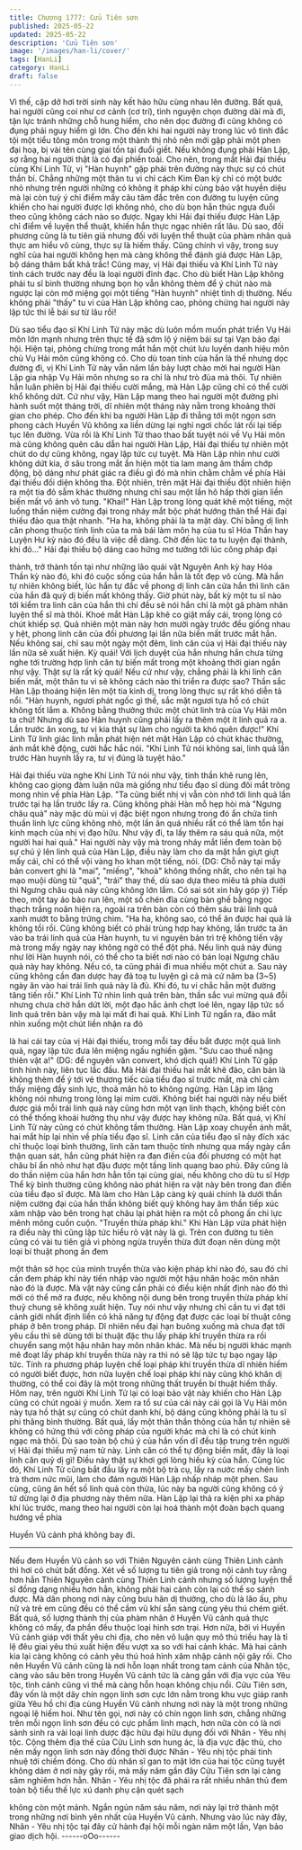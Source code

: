 ```yaml
---
title: Chương 1777: Cửu Tiên sơn
published: 2025-05-22
updated: 2025-05-22
description: 'Cửu Tiên sơn'
image: '/images/han-li/cover/'
tags: [HanLi]
category: HanLi
draft: false
---
```


Vì thế, cặp dở hơi trời sinh này kết hảo hữu cùng nhau lên
đường.
Bất quá, hai người cũng coi như cơ cảnh (cơ trí), tình nguyện
chọn đường dài mà đi, tận lực tránh những chỗ hung hiểm, cho
nên dọc đường đi cũng không có đụng phải nguy hiểm gì lớn.
Cho đến khi hai người này trong lúc vô tình đắc tội một tiểu tông
môn trong một thành thị nhỏ nên mới gặp phải một phen đại hoạ,
bị vài tên cùng giai tồn tại đuổi giết. Nếu không đụng phải Hàn
Lập, sợ rằng hai người thật là có đại phiền toái.
Cho nên, trong mắt Hải đại thiếu cùng Khí Linh Tử, vị "Hàn
huynh" gặp phải trên đường này thực sự có chút thần bí. Chẳng
những một thân tu vi chỉ cách Kim Đan kỳ chỉ có một bước nhỏ
nhưng trên người những có không ít pháp khí cùng bảo vật huyền
diệu mà lại còn tuỳ ý chỉ điểm mấy câu tâm đắc trên con đường tu
luyện cũng khiến cho hai người được lợi không nhỏ, cho dù bọn
hắn thúc ngựa đuổi theo cũng không cách nào so được.
Ngay khi Hải đại thiếu được Hàn Lập chỉ điểm về luyện thể thuật,
khiến hắn thực ngạc nhiên rất lâu. Dù sao, đối phương cũng là tu
tiên giả nhưng đối với luyện thể thuật của phàm nhân quả thực
am hiểu vô cùng, thực sự là hiếm thấy. Cũng chính vì vậy, trong
suy nghĩ của hai người không hẹn mà càng không thể đánh giá
được Hàn Lập, bộ dáng thâm bất khả trắc!
Cũng may, vị Hải đại thiếu và Khí Linh Tử này tính cách trước nay
đều là loại người đỉnh đạc. Cho dù biết Hàn Lập không phải tu sĩ
bình thường nhưng bọn họ vẫn không thèm để ý chút nào mà
ngược lại còn mở miệng gọi một tiếng "Hàn huynh" nhiệt tình dị
thường. Nếu không phải "thấy" tu vi của Hàn Lập không cao,
phỏng chừng hai người này lập tức thi lễ bái sư từ lâu rồi!

Dù sao tiểu đạo sĩ Khí Linh Tử này mặc dù luôn mồm muốn phát
triển Vụ Hải môn lớn mạnh nhưng trên thực tế đã sớm lộ ý niệm
bái sư tại Vạn bảo đại hội. Hiện tại, phỏng chừng trong mắt hắn
một chút lưu luyến danh hiệu môn chủ Vụ Hải môn cũng không
có. Cho dù toan tính của hắn là thế nhưng dọc đường đi, vị Khí
Linh Tử này vẫn năm lần bảy lượt chào mời hai người Hàn Lập
gia nhập Vụ Hải môn nhưng so ra chỉ là như trò đùa mà thôi.
Tự nhiên hắn luân phiên bị Hải đại thiếu cười mắng, mà Hàn Lập
cũng chỉ có thể cười khổ không dứt.
Cứ như vậy, Hàn Lập mang theo hai người một đường phi hành
suốt một tháng trời, dĩ nhiên một tháng này nằm trong khoảng
thời gian cho phép. Cho đến khi ba người Hàn Lập đi thẳng tới
một ngọn sơn phong cách Huyền Vũ không xa liền dừng lại nghỉ
ngơi chốc lát rồi lại tiếp tục lên đường.
Vừa rồi là Khí Linh Tử thao thao bất tuyệt nói về Vụ Hải môn mà
cũng không quên câu dẫn hai người Hàn Lập, Hải đại thiếu tự
nhiên một chút do dự cũng không, ngay lập tức cự tuyệt. Mà Hàn
Lập nhìn như cười không dứt kia, ở sâu trong mắt ẩn hiện một tia
lam mang âm thầm chớp động, bộ dáng như phát giác ra điều gì
đó mà nhìn chằm chằm về phía Hải đại thiếu đối diện không tha.
Đột nhiên, trên mặt Hải đại thiếu đột nhiên hiện ra một tia đỏ sẫm
khác thường nhưng chỉ sau một lần hô hấp thời gian liền biến mất
vô ảnh vô tung.
"Khai!"
Hàn Lập trong lòng quát khẽ một tiếng, một luồng thần niệm
cường đại trong nháy mắt bộc phát hướng thân thể Hải đại thiếu
đảo qua thật nhanh.
"Ha ha, không phải là ta mặt dày. Chỉ bằng dị linh căn phong
thuộc tính linh của ta mà bái làm môn hạ của tu sĩ Hóa Thần hay
Luyện Hư kỳ nào đó đều là việc dễ dàng. Chờ đến lúc ta tu luyện
đại thành, khi đó..."
Hải đại thiếu bộ dáng cao hứng mơ tưởng tới lúc công pháp đại

thành, trở thành tồn tại như những lão quái vật Nguyên Anh kỳ
hay Hóa Thần kỳ nào đó, khi đó cuộc sống của hắn hẳn là tốt đẹp
vô cùng.
Mà hắn tự nhiên không biết, lúc hắn tự đắc về phong dị linh căn
cửa hắn thì linh căn của hắn đã quỷ dị biến mất không thấy. Giờ
phút này, bất kỳ một tu sĩ nào tới kiểm tra linh căn của hắn thì chỉ
đều sẽ nói hắn chỉ là một gã phàm nhân luyện thể sĩ mà thôi.
Khoé mắt Hàn Lập khẽ co giật mấy cái, trong lòng có chút khiếp
sợ.
Quả nhiên một màn này hơn mười ngày trước đều giống nhau y
hệt, phong linh căn của đối phương lại lần nữa biến mất trước
mắt hắn. Nếu không sai, chỉ sau một ngày một đêm, linh căn của
vị Hải đại thiếu này lần nữa sẽ xuất hiện.
Kỳ quái!
Với lịch duyệt của hắn nhưng hắn chưa từng nghe tới trường hợp
linh căn tự biến mất trong một khoảng thời gian ngắn như vậy.
Thật sự là rất kỳ quái!
Nếu cứ như vậy, chẳng phải là khi linh căn biến mất, một thân tu
vi sẽ không cách nào thi triển ra được sao?
Thần sắc Hàn Lập thoáng hiện lên một tia kinh dị, trong lòng thực
sự rất khó diễn tả nổi.
"Hàn huynh, ngươi phát ngốc gì thế, sắc mặt ngươi tựa hồ có chút
không tốt lắm a. Không bằng thưởng thức một chút linh trà của Vụ
Hải môn ta chứ! Nhưng dù sao Hàn huynh cũng phải lấy ra thêm
một ít linh quả ra a. Lần trước ăn xong, tư vị kia thật sự làm cho
người ta khó quên được!"
Khí Linh Tử linh giác linh mẫn phát hiện nét mặt Hàn Lập có chút
khác thường, ánh mắt khẽ động, cười hắc hắc nói.
"Khí Linh Tử nói không sai, linh quả lần trước Hàn huynh lấy ra, tư
vị đúng là tuyệt hảo."

Hải đại thiếu vừa nghe Khí Linh Tử nói như vậy, tinh thần khẽ
rung lên, không cao giọng đàm luận nữa mà giống như tiểu đạo sĩ
dùng đôi mắt trông mong nhìn về phía Hàn Lập.
"Ta cũng biết nhị vị vẫn còn nhớ tới linh quả lần trước tại hạ lần
trước lấy ra. Cũng không phải Hàn mỗ hẹp hòi mà "Ngưng châu
quả" này mặc dù mùi vị đặc biệt ngon nhưng trong đó ẩn chứa
tinh thuần linh lực cũng không nhỏ, một lần ăn quá nhiều rất có
thể làm tổn hại kinh mạch của nhị vị đạo hữu. Như vậy đi, ta lấy
thêm ra sáu quả nữa, một người hai hai quả."
Hai người này vậy mà trong nháy mắt liền đem toàn bộ sự chú ý
lên linh quả của Hàn Lập, điều này làm cho da mặt hắn giựt giựt
mấy cái, chỉ có thể vội vàng ho khan một tiếng, nói.
(DG: Chỗ này tại mấy bản convert ghi là "mai", "miếng", "khoả"
không thống nhất, cho nên tại hạ mạo muội dùng từ "quả", "trái"
thay thế, dù sao dựa theo miêu tả phía dưới thì Ngưng châu quả
này cũng không lớn lắm. Có sai sót xin hãy góp ý)
Tiếp theo, một tay áo bào run lên, một số chén đĩa cùng bàn ghế
bằng ngọc thạch trắng noãn hiện ra, ngoài ra trên bàn còn có
thêm sáu trái linh quả xanh mướt to bằng trứng chim.
"Ha ha, không sao, có thể ăn được hai quả là không tồi rồi. Cũng
không biết có phải trùng hợp hay không, lần trước ta ăn vào ba
trái linh quả của Hàn huynh, tu vi nguyên bản trì trệ không tiến
vậy mà trong mấy ngày nay không ngờ có thể đột phá. Nếu linh
quả này đúng như lời Hàn huynh nói, có thể cho ta biết nơi nào có
bán loại Ngưng châu quả này hay không. Nếu có, ta cũng phải đi
mua nhiều một chút a. Sau này cũng không cần đan dược hay đả
toạ tu luyện gì cả mà cứ năm ba (3~5) ngày ăn vào hai trái linh
quả này là đủ. Khi đó, tu vi chắc hẳn một đường tăng tiến rồi."
Khí Linh Tử nhìn linh quả trên bàn, thần sắc vui mừng quá đỗi
nhưng chưa chờ hắn dứt lời, một đạo hắc ảnh chợt loé lên, ngay
lập tức số linh quả trên bàn vậy mà lại mất đi hai quả.
Khí Linh Tử ngẩn ra, đảo mắt nhìn xuống một chút liền nhận ra đó

là hai cái tay của vị Hải đại thiếu, trong mỗi tay đều bắt được một
quả linh quả, ngay lập tức đưa lên miệng ngấu nghiến gặm.
"Sưu cao thuế nặng thiên vật a!" (DG: để nguyên văn convert, khó
dịch quá!)
Khí Linh Tử gặp tình hình này, liên tục lắc đầu.
Mà Hải đại thiếu hai mắt khẽ đảo, căn bản là không thèm để ý tới
vẻ thương tiếc của tiểu đạo sĩ trước mắt, mà chỉ cảm thấy miệng
đầy sinh lực, thoả mãn hô to không ngừng.
Hàn Lập im lặng không nói nhưng trong lòng lại mỉm cười. Không
biết hai người này nếu biết được giá mỗi trái linh quả này cũng
hơn một vạn linh thạch, không biết còn có thể thống khoái hưởng
thụ như vậy được hay không nữa. Bất quá, vị Khí Linh Tử này
cũng có chút không tầm thường.
Hàn Lập xoay chuyển ánh mắt, hai mắt híp lại nhìn về phía tiểu
đạo sĩ. Linh căn của tiểu đạo sĩ này đích xác chỉ thuộc loại bình
thường, linh căn tam thuộc tính nhưng qua mấy ngày cẩn thận
quan sát, hắn cũng phát hiện ra đan điền của đối phương có một
hạt châu bỉ ẩn nhỏ như hạt đậu được một tầng linh quang bao
phủ.
Đây cũng là do thần niệm của hắn hơn hẳn tồn tại cùng giai, nếu
không cho dù tu sĩ Hợp Thể kỳ bình thường cũng không nào phát
hiện ra vật này bên trong đan điền của tiểu đạo sĩ được. Mà làm
cho Hàn Lập càng kỳ quái chính là dưới thần niệm cường đại của
hắn thần không biết quỷ không hay âm thần tiếp xúc xâm nhập
vào bên trong hạt châu lại phát hiện ra một cỗ phong ấn chi lực
mênh mông cuồn cuộn.
"Truyền thừa pháp khí."
Khi Hàn Lập vừa phát hiện ra điều này thì cũng lập tức hiểu rõ vật
này là gì.
Trên con đường tu tiên cũng có vài tu tiên giả vì phòng ngừa
truyền thừa đứt đoạn nên dùng một loại bí thuật phong ấn đem

một thân sở học của mình truyền thừa vào kiện pháp khí nào đó,
sau đó chỉ cần đem pháp khí này tiến nhập vào người một hậu
nhân hoặc môn nhân nào đó là được. Mà vật này cũng cần phải
có điều kiện nhất định nào đó thì mới có thể mở ra được, nếu
không nội dung bên trong truyền thừa pháp khí thuỷ chung sẽ
không xuất hiện.
Tuy nói như vậy nhưng chỉ cần tu vi đạt tới cảnh giới nhất định
liền có khả năng tự động đạt được các loại bí thuật công pháp ở
bên trong pháp. Dĩ nhiên nếu đại hạn buông xuống mà chưa đạt
tới yêu cầu thì sẽ dùng tới bí thuật đặc thu lấy pháp khí truyền
thừa ra rồi chuyển sang một hậu nhân hay môn nhân khác. Mà
nếu bị người khác mạnh mẽ đoạt lấy pháp khí truyền thừa này ra
thì nó sẽ lập tức tự bạo ngay lập tức.
Tính ra phương pháp luyện chế loại pháp khí truyền thừa dĩ nhiên
hiếm có người biết được, hơn nữa luyện chế loại pháp khí này
cũng khó khăn dị thường, có thể coi đây là một trong những thất
truyền bí thuật hiếm thấy. Hôm nay, trên người Khí Linh Tử lại có
loại bảo vật này khiến cho Hàn Lập cũng có chút ngoài ý muốn.
Xem ra tổ sư của cái này cái gọi là Vụ Hải môn này tựa hồ thật sự
cũng có chút danh khí, bộ dáng cũng không phải là tu sĩ phi thăng
bình thường. Bất quá, lấy một thân thần thông của hắn tự nhiên
sẽ không có hứng thú với công pháp của người khác mà chỉ là có
chút kinh ngạc mà thôi. Dù sao toàn bộ chú ý của hắn vốn dĩ đều
tập trung trên người vị Hải đại thiếu mỹ nam tử này.
Linh căn có thể tự động biến mất, đây là loại linh căn quỷ dị gì!
Điều này thật sự khơi gợi lòng hiếu kỳ của hắn.
Cùng lúc đó, Khí Linh Tử cũng bắt đầu lấy ra một bộ trà cụ, lấy ra
nước mấy chén linh trà thơm nức mũi, làm cho đám người Hàn
Lập nhấp nháp một phen. Sau cùng, cũng ăn hết số linh quả còn
thừa, lúc này ba người cũng không có ý tứ dừng lại ở địa phương
này thêm nữa.
Hàn Lập lại thả ra kiện phi xa pháp khí lúc trước, mang theo hai
người còn lại hoá thành một đoàn bạch quang hướng về phía

Huyền Vũ cảnh phá không bay đi.
********
Nếu đem Huyền Vũ cảnh so với Thiên Nguyên cảnh cùng Thiên
Linh cảnh thì hơi có chút bất đồng.
Xét về số lượng tu tiên giả trong nội cảnh tuy rằng hơn hẳn Thiên
Nguyên cảnh cùng Thiên Linh cảnh nhưng số lượng luyện thể sĩ
đồng dạng nhiều hơn hẳn, không phải hai cảnh còn lại có thể so
sánh được. Mà dân phong nơi này cũng bưu hãn dị thường, cho
dù là lão ấu, phụ nữ và trẻ em cũng đều có thể cầm vũ khí sẵn
sàng cùng yêu thú chém giết.
Bất quá, số lượng thành thị của phàm nhân ở Huyền Vũ cảnh quả
thực không có mấy, đa phần đều thuộc loại hình sơn trại. Hơn
nữa, bởi vì Huyền Vũ cảnh giáp với thất yêu chi địa, cho nên vô
luận quy mô thú triều hay là tỉ lệ đêu giai yêu thú xuất hiện đều
vượt xa so với hai cảnh khác. Mà hai cảnh kia lại càng không có
cảnh yêu thú hoá hình xâm nhập cảnh nội gây rối.
Cho nên Huyền Vũ cảnh cũng là nơi hỗn loạn nhất trong tam
cảnh của Nhân tộc, càng vào sâu bên trong Huyền Vũ cảnh tức là
càng gần với địa vực của Yêu tộc, tình cảnh cũng vì thề mà càng
hỗn hoạn không chịu nổi.
Cửu Tiên sơn, đây vốn là một dãy chín ngọn linh sơn cực lớn
nằm trong khu vực giáp ranh giữa Yêu hồ chi địa cùng Huyền Vũ
cảnh nhưng nơi này là một trong những ngoại lệ hiếm hoi. Như
tên gọi, nơi này có chín ngọn linh sơn, chẳng những trên mỗi
ngọn linh sơn đều có cực phẩm linh mạch, hơn nữa còn có là nơi
sảnh sinh ra vài loại linh dược đặc hữu đại hữu dụng đối với
Nhân - Yêu nhị tộc. Cộng thêm địa thế của Cửu Linh sơn hung
ác, là địa vực đặc thù, cho nên mấy ngọn linh sơn này đồng thời
được Nhân - Yêu nhị tộc phái tinh nhuệ tới chiếm đóng.
Cho dù nhân sĩ gan to mật lớn của hai tộc cũng tuyệt không dám
ở nơi này gây rối, mà mấy năm gần đây Cửu Tiên sơn lại càng
sâm nghiêm hơn hẳn. Nhân - Yêu nhị tộc đã phái ra rất nhiều
nhân thủ đem toàn bộ tiểu thế lực xú danh phụ cận quét sạch

không còn một mảnh.
Ngắn ngủn năm sáu năm, nơi này lại trở thành một trong những
nơi bình yên nhất của Huyền Vũ cảnh. Nhưng vào lúc này đây,
Nhân - Yêu nhị tộc tại đây cử hành đại hội mỗi ngàn năm một lần,
Vạn bảo giao dịch hội.
------oOo------
